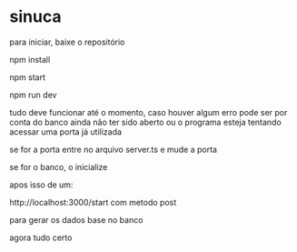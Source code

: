 # sinuca

para iniciar, baixe o repositório

npm install

npm start

npm run dev

tudo deve funcionar até o momento, caso houver algum erro pode ser por conta do banco ainda não ter sido aberto ou o programa esteja tentando acessar uma porta já utilizada

se for a porta entre no arquivo server.ts e mude a porta

se for o banco, o inicialize

apos isso de um:

http://localhost:3000/start com metodo post

para gerar os dados base no banco

agora tudo certo

